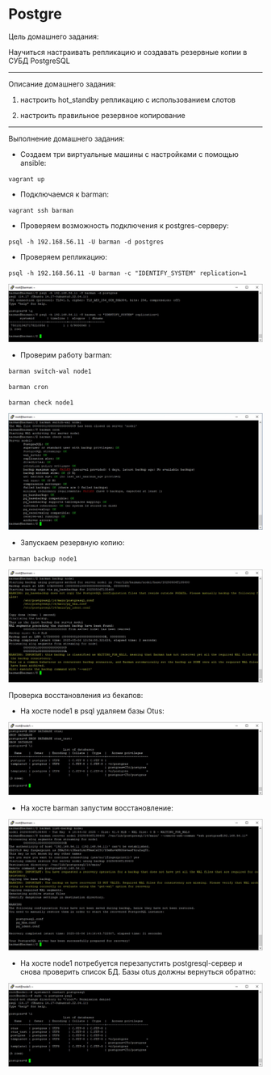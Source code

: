 # Postgre

Цель домашнего задания: 

Научиться настраивать репликацию и создавать резервные копии в СУБД PostgreSQL

-------------------------------------------------------------------------------

Описание домашнего задания:

1. настроить hot_standby репликацию с использованием слотов

2. настроить правильное резервное копирование

-------------------------------------------------------------------------------

Выполнение домашнего задания:

- Создаем три виртуальные машины с настройками с помощью ansible:

`vagrant up` 

- Подключаемся к barman:

`vagrant ssh barman`

- Проверяем возможность подключения к postgres-серверу:

`psql -h 192.168.56.11 -U barman -d postgres`

- Проверяем репликацию:

`psql -h 192.168.56.11 -U barman -c "IDENTIFY_SYSTEM" replication=1`

![Image alt](https://github.com/NikPuskov/Postgre/blob/main/postgres1.jpg)

- Проверим работу barman:

`barman switch-wal node1`

`barman cron`

`barman check node1`

![Image alt](https://github.com/NikPuskov/Postgre/blob/main/postgres2.jpg)

- Запускаем резервную копию:

`barman backup node1`

![Image alt](https://github.com/NikPuskov/Postgre/blob/main/postgres3.jpg)

Проверка восстановления из бекапов:

- На хосте node1 в psql удаляем базы Otus:

![Image alt](https://github.com/NikPuskov/Postgre/blob/main/postgres4.jpg)

- На хосте barman запустим восстановление:

![Image alt](https://github.com/NikPuskov/Postgre/blob/main/postgres5.jpg)

- На хосте node1 потребуется перезапустить postgresql-сервер и снова проверить список БД. Базы otus должны вернуться обратно:

![Image alt](https://github.com/NikPuskov/Postgre/blob/main/postgres6.jpg)
